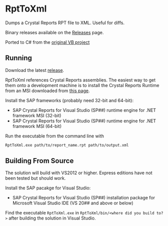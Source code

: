 # RptToXml

Dumps a Crystal Reports RPT file to XML. Useful for diffs.

Binary releases available on the [Releases](https://github.com/ajryan/RptToXml/releases) page.

Ported to C# from the [original VB project](http://code.google.com/p/rpttoxml/)

## Running

Download the latest [release](https://github.com/ajryan/RptToXml/releases).

RptToXml references Crystal Reports assemblies. The easiest way to get them onto a development machine is to install the Crystal Reports Runtime from an MSI downloaded from [this page](https://www.sap.com/cmp/td/sap-crystal-reports-visual-studio-trial.html).

Install the SAP frameworks (probably need 32-bit and 64-bit):

- SAP Crystal Reports for Visual Studio (SP##) runtime engine for .NET framework MSI (32-bit)
- SAP Crystal Reports for Visual Studio (SP##) runtime engine for .NET framework MSI (64-bit)

Run the executable from the command line with

```sh
RptToXml.exe path/to/report_name.rpt path/to/output.xml
```

## Building From Source

The solution will build with VS2012 or higher. Express editions have not been tested but should work.

Install the SAP pacakge for Visual Studio:

- SAP Crystal Reports for Visual Studio (SP##) installation package for Microsoft Visual Studio IDE (VS 20## and above or below)


Find the executable `RptToXml.exe` in ```RptToXml/bin/<where did you build to?>``` after building the solution in Visual Studio.
